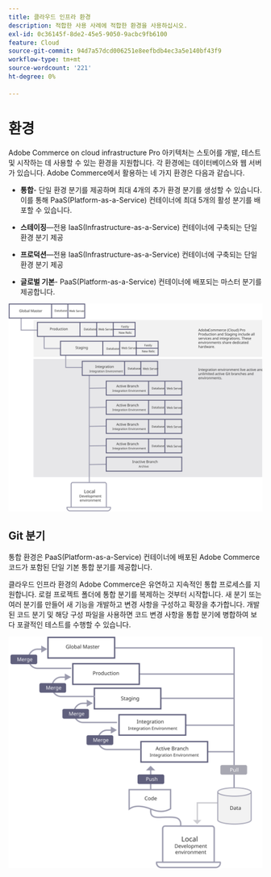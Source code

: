 ```yaml
---
title: 클라우드 인프라 환경
description: 적합한 사용 사례에 적합한 환경을 사용하십시오.
exl-id: 0c36145f-8de2-45e5-9050-9acbc9fb6100
feature: Cloud
source-git-commit: 94d7a57dcd006251e8eefbdb4ec3a5e140bf43f9
workflow-type: tm+mt
source-wordcount: '221'
ht-degree: 0%

---
```


# 환경

Adobe Commerce on cloud infrastructure Pro 아키텍처는 스토어를 개발, 테스트 및 시작하는 데 사용할 수 있는 환경을 지원합니다. 각 환경에는 데이터베이스와 웹 서버가 있습니다. Adobe Commerce에서 활용하는 네 가지 환경은 다음과 같습니다.

- **통합**- 단일 환경 분기를 제공하며 최대 4개의 추가 환경 분기를 생성할 수 있습니다. 이를 통해 PaaS(Platform-as-a-Service) 컨테이너에 최대 5개의 활성 분기를 배포할 수 있습니다.

- **스테이징**—전용 IaaS(Infrastructure-as-a-Service) 컨테이너에 구축되는 단일 환경 분기 제공

- **프로덕션**—전용 IaaS(Infrastructure-as-a-Service) 컨테이너에 구축되는 단일 환경 분기 제공

- **글로벌 기본**- PaaS(Platform-as-a-Service) 컨테이너에 배포되는 마스터 분기를 제공합니다.

![Adobe Commerce 클라우드 환경 간의 관계를 보여 주는 다이어그램](../../../assets/playbooks/environment-diagram.svg)

## Git 분기

통합 환경은 PaaS(Platform-as-a-Service) 컨테이너에 배포된 Adobe Commerce 코드가 포함된 단일 기본 통합 분기를 제공합니다.

클라우드 인프라 환경의 Adobe Commerce은 유연하고 지속적인 통합 프로세스를 지원합니다. 로컬 프로젝트 폴더에 통합 분기를 복제하는 것부터 시작합니다. 새 분기 또는 여러 분기를 만들어 새 기능을 개발하고 변경 사항을 구성하고 확장을 추가합니다. 개발된 코드 분기 및 해당 구성 파일을 사용하면 코드 변경 사항을 통합 분기에 병합하여 보다 포괄적인 테스트를 수행할 수 있습니다.

![Adobe Commerce 클라우드 환경에 대한 git 기반 분기 전략을 보여 주는 다이어그램](../../../assets/playbooks/branching-diagram.svg)

